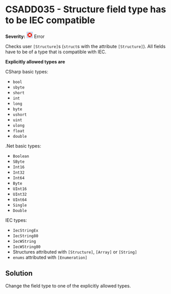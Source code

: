 # CSADD035 - Structure field type has to be IEC compatible

**Severity:** ![Error](../images/Error.png) Error

Checks user `[Structure]`s (`struct`s with the attribute `[Structure]`).
All fields have to be of a type that is compatible with IEC.

**Explicitly allowed types are**

CSharp basic types:

* `bool`
* `sbyte`
* `short`
* `int`
* `long`
* `byte`
* `ushort`
* `uint`
* `ulong`
* `float`
* `double`

.Net basic types:

* `Boolean`
* `SByte`
* `Int16`
* `Int32`
* `Int64`
* `Byte`
* `UInt16`
* `UInt32`
* `UInt64`
* `Single`
* `Double`

IEC types:

* `IecStringEx`
* `IecString80`
* `IecWString`
* `IecWString80`
* Structures attributed with `[Structure]`, `[Array]` or `[String]`
* `enums` attributed with `[Enumeration]`

## Solution

Change the field type to one of the explicitly allowed types.

